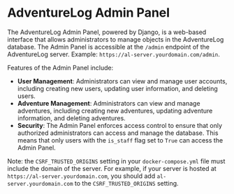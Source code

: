# AdventureLog Admin Panel

The AdventureLog Admin Panel, powered by Django, is a web-based interface that allows administrators to manage objects in the AdventureLog database. The Admin Panel is accessible at the `/admin` endpoint of the AdventureLog server. Example: `https://al-server.yourdomain.com/admin`.

Features of the Admin Panel include:

- **User Management**: Administrators can view and manage user accounts, including creating new users, updating user information, and deleting users.
- **Adventure Management**: Administrators can view and manage adventures, including creating new adventures, updating adventure information, and deleting adventures.
- **Security**: The Admin Panel enforces access control to ensure that only authorized administrators can access and manage the database. This means that only users with the `is_staff` flag set to `True` can access the Admin Panel.

Note: the `CSRF_TRUSTED_ORIGINS` setting in your `docker-compose.yml` file must include the domain of the server. For example, if your server is hosted at `https://al-server.yourdomain.com`, you should add `al-server.yourdomain.com` to the `CSRF_TRUSTED_ORIGINS` setting.
